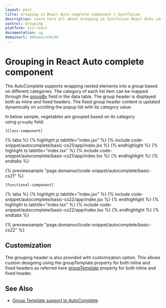 ```yaml
---
layout: post
title: Grouping in React Auto complete component | Syncfusion
description: Learn here all about Grouping in Syncfusion React Auto complete component of Syncfusion Essential JS 2 and more.
control: Grouping 
platform: ej2-react
documentation: ug
domainurl: ##DomainURL##
---
```


# Grouping in React Auto complete component

The AutoComplete supports wrapping nested elements into a group based on different categories. The category of each list item can be mapped through the [groupBy](https://ej2.syncfusion.com/react/documentation/api/auto-complete/#fields) field in the data table. The group header is displayed both as inline and fixed headers. The fixed group header content is updated dynamically on scrolling the popup list with its category value.

In below sample, vegetables are grouped based on its category using `groupBy` field.

`[Class-component]`

{% tabs %}
{% highlight js tabtitle="index.jsx" %}
{% include code-snippet/autocomplete/basic-cs21/app/index.jsx %}
{% endhighlight %}
{% highlight ts tabtitle="index.tsx" %}
{% include code-snippet/autocomplete/basic-cs21/app/index.tsx %}
{% endhighlight %}
{% endtabs %}

 {% previewsample "page.domainurl/code-snippet/autocomplete/basic-cs21" %}

`[Functional-component]`

{% tabs %}
{% highlight js tabtitle="index.jsx" %}
{% include code-snippet/autocomplete/basic-cs22/app/index.jsx %}
{% endhighlight %}
{% highlight ts tabtitle="index.tsx" %}
{% include code-snippet/autocomplete/basic-cs22/app/index.tsx %}
{% endhighlight %}
{% endtabs %}

 {% previewsample "page.domainurl/code-snippet/autocomplete/basic-cs22" %}

## Customization

The grouping header is also provided with customization option. This allows custom designing using the groupTemplate property for both inline and fixed headers as referred here [groupTemplate](https://ej2.syncfusion.com/react/documentation/api/auto-complete/#grouptemplate) property for both inline and fixed header.

## See Also

* [Group Template support to AutoComplete](./templates#group-template).